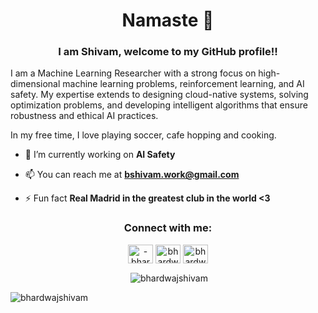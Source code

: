 <h1 align="center">Namaste 🙏</h1>
<h3 align="center">I am Shivam, welcome to my GitHub profile!!</h3>
<p>
I am a Machine Learning Researcher with a strong focus on high-dimensional machine learning problems, reinforcement learning, and AI safety. My expertise extends to designing cloud-native systems, solving optimization problems, and developing intelligent algorithms that ensure robustness and ethical AI practices.

In my free time, I love playing soccer, cafe hopping and cooking.

- 🔭 I’m currently working on **AI Safety**

- 📫 You can reach me at **bshivam.work@gmail.com**

- ⚡ Fun fact **Real Madrid in the greatest club in the world <3**

</p>


<h3 align="center">Connect with me:</h3>
<p align="center">
<a href="https://linkedin.com/in/-bhardwajshivam-" target="blank"><img align="center" src="https://raw.githubusercontent.com/rahuldkjain/github-profile-readme-generator/master/src/images/icons/Social/linked-in-alt.svg" alt="-bhardwajshivam-" height="30" width="40" /></a>
<a href="https://kaggle.com/bhardwajshivam121" target="blank"><img align="center" src="https://raw.githubusercontent.com/rahuldkjain/github-profile-readme-generator/master/src/images/icons/Social/kaggle.svg" alt="bhardwajshivam121" height="30" width="40" /></a>
<a href="https://www.leetcode.com/bhardwajshivam04" target="blank"><img align="center" src="https://raw.githubusercontent.com/rahuldkjain/github-profile-readme-generator/master/src/images/icons/Social/leet-code.svg" alt="bhardwajshivam04" height="30" width="40" /></a>
</p>


<p align="center">&nbsp;<img align="center" src="https://github-readme-stats.vercel.app/api?username=bhardwajshivam&show_icons=true&locale=en" alt="bhardwajshivam" /></p>

<p><img align="center" src="https://github-readme-streak-stats.herokuapp.com/?user=bhardwajshivam&" alt="bhardwajshivam" /></p>
